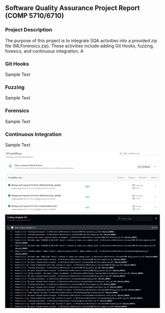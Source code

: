 ## Software Quality Assurance Project Report (COMP 5710/6710) 

### Project Description

The purpose of this project is to integrate SQA activities into a provided zip file (MLForensics.zip). These activities include adding Git Hooks, fuzzing, foresics, and continuous integration. A

### Git Hooks

Sample Text

### Fuzzing

Sample Text

### Forensics

Sample Text

### Continuous Integration

Sample Text

![image](/images/CI_1.JPG?raw=true "CI 1")
![image](/images/CI_2.JPG?raw=true "CI 2")
